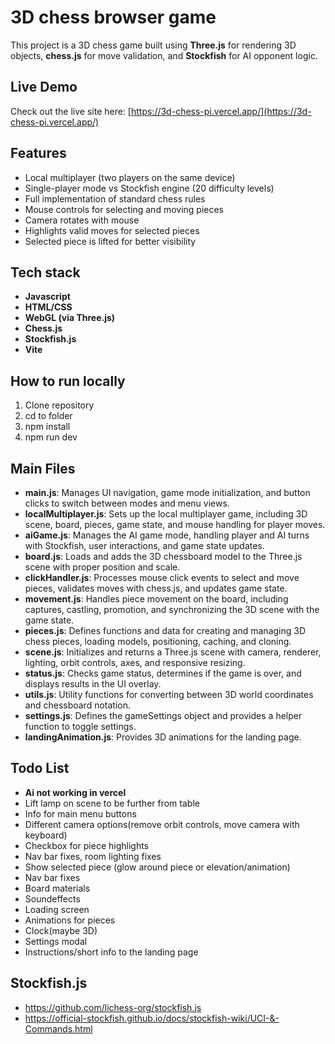 # 3D chess browser game
This project is a 3D chess game built using **Three.js** for rendering 3D objects, **chess.js** for move validation, and **Stockfish** for AI opponent logic.

## Live Demo
Check out the live site here: [https://3d-chess-pi.vercel.app/](https://3d-chess-pi.vercel.app/)

## Features
- Local multiplayer (two players on the same device)
- Single-player mode vs Stockfish engine (20 difficulty levels)
- Full implementation of standard chess rules
- Mouse controls for selecting and moving pieces
- Camera rotates with mouse
- Highlights valid moves for selected pieces
- Selected piece is lifted for better visibility

## Tech stack
- **Javascript**
- **HTML/CSS**
- **WebGL (via Three.js)**
- **Chess.js**
- **Stockfish.js**
- **Vite**

## How to run locally
1. Clone repository
2. cd to folder
3. npm install
4. npm run dev

## Main Files
- **main.js**: Manages UI navigation, game mode initialization, and button clicks to switch between modes and menu views.
- **localMultiplayer.js**: Sets up the local multiplayer game, including 3D scene, board, pieces, game state, and mouse handling for player moves.
- **aiGame.js**: Manages the AI game mode, handling player and AI turns with Stockfish, user interactions, and game state updates.
- **board.js**: Loads and adds the 3D chessboard model to the Three.js scene with proper position and scale.
- **clickHandler.js**: Processes mouse click events to select and move pieces, validates moves with chess.js, and updates game state.
- **movement.js**: Handles piece movement on the board, including captures, castling, promotion, and synchronizing the 3D scene with the game state.
- **pieces.js**: Defines functions and data for creating and managing 3D chess pieces, loading models, positioning, caching, and cloning.
- **scene.js**: Initializes and returns a Three.js scene with camera, renderer, lighting, orbit controls, axes, and responsive resizing.
- **status.js**: Checks game status, determines if the game is over, and displays results in the UI overlay.
- **utils.js**: Utility functions for converting between 3D world coordinates and chessboard notation.
- **settings.js**: Defines the gameSettings object and provides a helper function to toggle settings.
- **landingAnimation.js**: Provides 3D animations for the landing page.

## Todo List
- **Ai not working in vercel**
- Lift lamp on scene to be further from table
- Info for main menu buttons
- Different camera options(remove orbit controls, move camera with keyboard)
- Checkbox for piece highlights
- Nav bar fixes, room lighting fixes
- Show selected piece (glow around piece or elevation/animation)
- Nav bar fixes
- Board materials
- Soundeffects
- Loading screen
- Animations for pieces
- Clock(maybe 3D)
- Settings modal
- Instructions/short info to the landing page

## Stockfish.js
- https://github.com/lichess-org/stockfish.js
- https://official-stockfish.github.io/docs/stockfish-wiki/UCI-&-Commands.html
